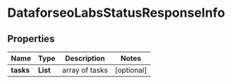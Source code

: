 # DataforseoLabsStatusResponseInfo


## Properties

| Name | Type | Description | Notes |
|------------ | ------------- | ------------- | -------------|
**tasks** | **List<DataforseoLabsStatusTaskInfo>** | array of tasks |[optional]|